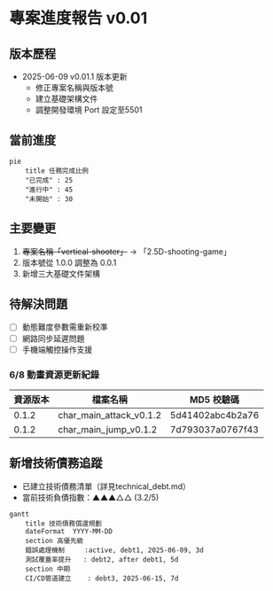 # 專案進度報告 v0.01

## 版本歷程
- 2025-06-09 v0.01.1 版本更新
  - 修正專案名稱與版本號
  - 建立基礎架構文件
  - 調整開發環境 Port 設定至5501

## 當前進度
```mermaid
pie
    title 任務完成比例
    "已完成" : 25
    "進行中" : 45
    "未開始" : 30
```

## 主要變更
1. ~~專案名稱「vertical-shooter」~~ → 「2.5D-shooting-game」
2. 版本號從 1.0.0 調整為 0.0.1
3. 新增三大基礎文件架構

## 待解決問題
- [ ] 動態難度參數需重新校準
- [ ] 網路同步延遲問題
- [ ] 手機端觸控操作支援

### 6/8 動畫資源更新紀錄
| 資源版本 | 檔案名稱                | MD5 校驗碼       |
|----------|-------------------------|------------------|
| 0.1.2    | char_main_attack_v0.1.2 | 5d41402abc4b2a76 |
| 0.1.2    | char_main_jump_v0.1.2   | 7d793037a0767f43 |

## 新增技術債務追蹤
- 已建立技術債務清單（詳見technical_debt.md）
- 當前技術負債指數：▲▲▲△△ (3.2/5)

```mermaid
gantt
    title 技術債務償還規劃
    dateFormat  YYYY-MM-DD
    section 高優先級
    錯誤處理機制     :active, debt1, 2025-06-09, 3d
    測試覆蓋率提升   : debt2, after debt1, 5d
    section 中期
    CI/CD管道建立    : debt3, 2025-06-15, 7d
```